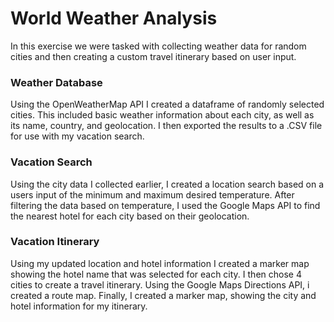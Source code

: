 # World Weather Analysis
In this exercise we were tasked with collecting weather data for random cities and then creating a custom travel itinerary based on user input.

### Weather Database
Using the OpenWeatherMap API I created a dataframe of randomly selected cities. This included basic weather information about each city, as well as its name, country, and geolocation. I then exported the results to a .CSV file for use with my vacation search.

### Vacation Search
Using the city data I collected earlier, I created a location search based on a users input of the minimum and maximum desired temperature. After filtering the data based on temperature, I used the Google Maps API to find the nearest hotel for each city based on their geolocation.

### Vacation Itinerary
Using my updated location and hotel information I created a marker map showing the hotel name that was selected for each city. I then chose 4 cities to create a travel itinerary. Using the Google Maps Directions API, i created a route map. Finally, I created a marker map, showing the city and hotel information for my itinerary.
